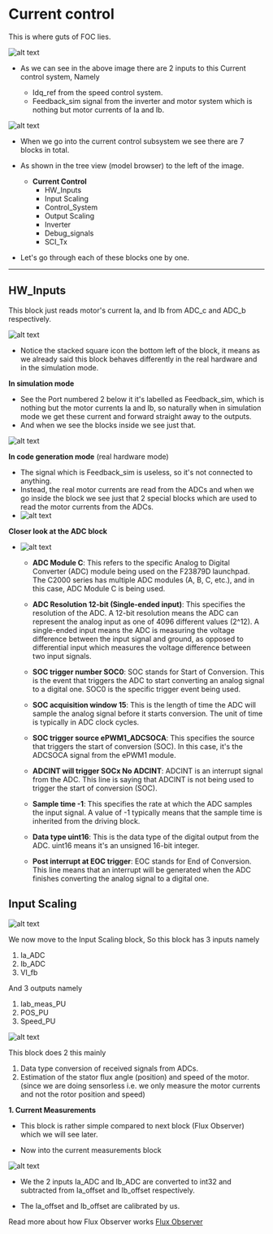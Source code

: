 # Current control

This is where guts of FOC lies.

![alt text](image.png)

- As we can see in the above image there are 2 inputs to this Current control system, Namely

    - Idq_ref from the speed control system.
    - Feedback_sim signal from the inverter and motor system which is nothing but motor currents of Ia and Ib.

![alt text](image-1.png)


- When we go into the current control subsystem we see there are 7 blocks in total.

- As shown in the tree view (model browser) to the left of the image.

  - **Current Control**
    - HW_Inputs
    - Input Scaling
    - Control_System
    - Output Scaling
    - Inverter
    - Debug_signals
    - SCI_Tx

- Let's go through each of these blocks one by one.

---

## HW_Inputs

This block just reads motor's current Ia, and Ib from ADC_c and ADC_b respectively.

![alt text](image-2.png)


- Notice the stacked square icon the bottom left of the block, it means as we already said this block behaves differently in the real hardware and in the simulation mode.

**In simulation mode**
  - See the Port numbered 2 below it it's labelled as Feedback_sim, which is nothing but the motor currents Ia and Ib, so naturally when in simulation mode we get these current and forward straight away to the outputs.
  - And when we see the blocks inside we see just that.
  
  ![alt text](image-3.png)

**In code generation mode** (real hardware mode)
  - The signal which is Feedback_sim is useless, so it's not connected to anything.
  - Instead, the real motor currents are read from the ADCs and when we go inside the block we see just that 2 special blocks which are used to read the motor currents from the ADCs. 
  - ![alt text](image-4.png)
  
  **Closer look at the ADC block**
  - ![alt text](image-5.png)
    - **ADC Module C**: This refers to the specific Analog to Digital Converter (ADC) module being used on the F23879D launchpad. The C2000 series has multiple ADC modules (A, B, C, etc.), and in this case, ADC Module C is being used.

    - **ADC Resolution 12-bit (Single-ended input)**: This specifies the resolution of the ADC. A 12-bit resolution means the ADC can represent the analog input as one of 4096 different values (2^12). A single-ended input means the ADC is measuring the voltage difference between the input signal and ground, as opposed to differential input which measures the voltage difference between two input signals.

    - **SOC trigger number SOC0**: SOC stands for Start of Conversion. This is the event that triggers the ADC to start converting an analog signal to a digital one. SOC0 is the specific trigger event being used.

    - **SOC acquisition window 15**: This is the length of time the ADC will sample the analog signal before it starts conversion. The unit of time is typically in ADC clock cycles.

    - **SOC trigger source ePWM1_ADCSOCA**: This specifies the source that triggers the start of conversion (SOC). In this case, it's the ADCSOCA signal from the ePWM1 module.

    - **ADCINT will trigger SOCx No ADCINT**: ADCINT is an interrupt signal from the ADC. This line is saying that ADCINT is not being used to trigger the start of conversion (SOC).

    - **Sample time -1**: This specifies the rate at which the ADC samples the input signal. A value of -1 typically means that the sample time is inherited from the driving block.

    - **Data type uint16**: This is the data type of the digital output from the ADC. uint16 means it's an unsigned 16-bit integer.

    - **Post interrupt at EOC trigger**: EOC stands for End of Conversion. This line means that an interrupt will be generated when the ADC finishes converting the analog signal to a digital one.

## Input Scaling

![alt text](image-6.png)


We now move to the Input Scaling block, So this block has 3 inputs namely

1. Ia_ADC
2. Ib_ADC
3. VI_fb

And 3 outputs namely
1. Iab_meas_PU
2. POS_PU
3. Speed_PU


![alt text](image-7.png)

This block does 2 this mainly
1. Data type conversion of received signals from ADCs.
2. Estimation of the stator flux angle (position) and speed of the motor. (since we are doing sensorless i.e. we only measure the motor currents and not the rotor position and speed) 

**1. Current Measurements** 

- This block is rather simple compared to next block (Flux Observer) which we will see later.

- Now into the current measurements block

![alt text](image-8.png)

- We the 2 inputs Ia_ADC and Ib_ADC are converted to int32 and subtracted from Ia_offset and Ib_offset respectively.

- The Ia_offset and Ib_offset are calibrated by us. 


Read more about how Flux Observer works [Flux Observer](./Flux_Observer.md)